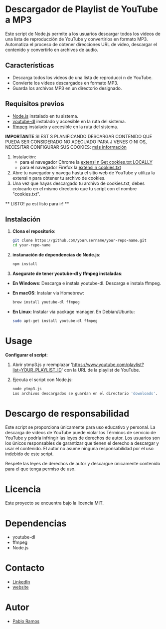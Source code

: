 # Descargador de Playlist de YouTube a MP3

Este script de Node.js permite a los usuarios descargar todos los videos de una lista de reproducción de YouTube y convertirlos en formato MP3. Automatiza el proceso de obtener direcciones URL de video, descargar el contenido y convertirlo en archivos de audio.

## Características

- Descarga todos los videos de una lista de reproducci n de YouTube.
- Convierte los videos descargados en formato MP3.
- Guarda los archivos MP3 en un directorio designado.

## Requisitos previos

- [Node.js](https://nodejs.org/) instalado en tu sistema.
- [youtube-dl](https://github.com/ytdl-org/youtube-dl) instalado y accesible en la ruta del sistema.
- [ffmpeg](https://ffmpeg.org/download.html) instalado y accesible en la ruta del sistema.

**IMPORTANTE**
SI EST S PLANIFICANDO DESCARGAR CONTENIDO QUE PUEDA SER CONSIDERADO NO ADECUADO PARA J VENES O NI OS, NECESITAR  CONFIGURAR SUS COOKIES:
[más información](https://github.com/yt-dlp/yt-dlp/wiki/FAQ#how-do-i-pass-cookies-to-yt-dlp)

1. Instalación:
    - para el navegador Chrome la [extensi n Get cookies.txt LOCALLY](https://chromewebstore.google.com/detail/get-cookiestxt-locally/cclelndahbckbenkjhflpdbgdldlbecc)
    - para el navegador Firefox la [extensi n cookies.txt](https://addons.mozilla.org/en-US/firefox/addon/cookies-txt/)
2. Abre tu navegador y navega hasta el sitio web de YouTube y utiliza la extensi n para obtener tu archivo de cookies.
3. Una vez que hayas descargado tu archivo de cookies.txt, debes colocarlo en el mismo directorio que tu script con el nombre "cookies.txt".

** LISTO! ya est  listo para ir! **

## Instalación

1. **Clona el repositorio**:

   ```bash
   git clone https://github.com/yourusername/your-repo-name.git
   cd your-repo-name

2. **instanación de dependencias de Node.js**:

    ```bash
    npm install

3. **Asegurate de tener youtube-dl y ffmpeg instaladas**:

- **En Windows**:
Descarga e instala youtube-dl.
Descarga e instala ffmpeg.

- **En macOS**:
Instalar via Homebrew:
    ```bash
    brew install youtube-dl ffmpeg

- **En Linux**:
    Instalar via package manager. En Debian/Ubuntu:
    ```bash
    sudo apt-get install youtube-dl ffmpeg

# Usage
**Configurar el script**:

1. Abrir ytmp3.js y reemplazar 'https://www.youtube.com/playlist?list=YOUR_PLAYLIST_ID' con la URL de la playlist de YouTube.

2. Ejecuta el script con Node.js:
    ```bash
    node ytmp3.js
    Los archivos descargados se guardan en el directorio 'downloads'.

# Descargo de responsabilidad
Este script se proporciona únicamente para uso educativo y personal. La descarga de videos de YouTube puede violar los Términos de servicio de YouTube y podría infringir las leyes de derechos de autor. Los usuarios son los únicos responsables de garantizar que tienen el derecho a descargar y usar el contenido. El autor no asume ninguna responsabilidad por el uso indebido de este script.

Respete las leyes de derechos de autor y descargue únicamente contenido para el que tenga permiso de uso.

# Licencia
Este proyecto se encuentra bajo la licencia MIT.

# Dependencias
- youtube-dl 
- ffmpeg
- Node.js

# Contacto
- [LinkedIn](https://www.linkedin.com/in/pabloramos07/)
- [website](https://www.pabloramos.uy)

# Autor
- [Pablo Ramos](https://www.pabloramos.uy)